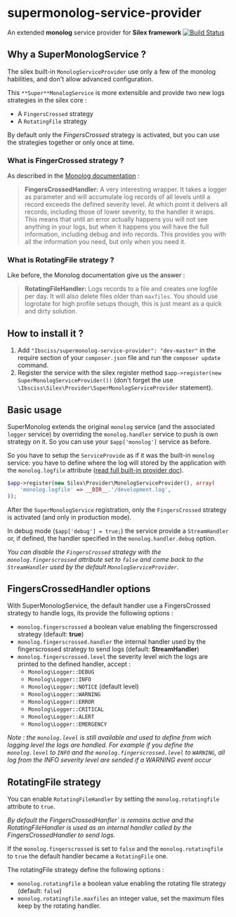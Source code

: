 supermonolog-service-provider
=============================

An extended **monolog** service provider for **Silex framework** [![Build Status](https://travis-ci.org/Ibsciss/supermonolog-service-provider.png?branch=master)](https://travis-ci.org/Ibsciss/supermonolog-service-provider)

## Why a **Super**MonologService ?

The silex built-in `MonologServiceProvider` use only a few of the monolog habilities, and don't allow advanced configuration.

This `**Super**MonologService` is more extensible and provide two new logs strategies in the silex core :

* A `FingersCrossed` strategy
* A `RotatingFile` strategy

By default only the *FingersCrossed* strategy is activated, but you can use the strategies together or only once at time.

### What is FingerCrossed strategy ?

As described in the [Monolog documentation](https://github.com/Seldaek/monolog) :

> **FingersCrossedHandler:** A very interesting wrapper. It takes a logger as parameter and will accumulate log records of all levels until a record exceeds the defined severity level. At which point it delivers all records, including those of lower severity, to the handler it wraps. This means that until an error actually happens you will not see anything in your logs, but when it happens you will have the full information, including debug and info records. This provides you with all the information you need, but only when you need it.

### What is RotatingFile strategy ?

Like before, the Monolog documentation give us the answer :

> **RotatingFileHandler:** Logs records to a file and creates one logfile per day. It will also delete files older than `maxfiles`. You should use logrotate for high profile setups though, this is just meant as a quick and dirty solution.

## How to install it ?

1. Add `"Ibsciss/supermonolog-service-provider": "dev-master"` in the require section of your `composer.json` file and run the `composer update` command.
2. Register the service with the silex register method `$app->register(new SuperMonologServiceProvider())` (don't forget the use `\Ibsciss\Silex\Provider\SuperMonologServiceProvider` statement).

## Basic usage

SuperMonolog extends the original `monolog` service (and the associated `logger` service) by overriding the `monolog.handler` service to push is own strategy on it. So you can use your `$app['monolog']` service as before.

So you have to setup the `ServiceProvide` as if it was the built-in `monolog` service: you have to define where the log will stored by the application with the `monolog.logfile` attribute ([read full built-in provider doc](http://silex.sensiolabs.org/doc/providers/monolog.html)).

```php
$app->register(new Silex\Provider\MonologServiceProvider(), array(
    'monolog.logfile' => __DIR__.'/development.log',
));
```

After the `SuperMonologService` registration, only the `FingersCrossed` strategy is activated (and only in production mode).

In debug mode (`$app['debug'] = true;`) the service provide a `StreamHandler` or, if defined, the handler specified in the `monolog.handler.debug` option.

*You can disable the `FingersCrossed` strategy with the `monolog.fingerscrossed` attribute set to `false` and come back to the `StreamHandler` used by the default `MonologServiceProvider`.*

## FingersCrossedHandler options

With SuperMonologService, the default handler use a FingersCrossed strategy to handle logs, its provide the following options :

* `monolog.fingerscrossed` a boolean value enabling the fingerscrossed strategy (default: **true**)
* `monolog.fingerscrossed.handler` the internal handler used by the fingerscrossed strategy to send logs (default: **StreamHandler**)
* `monolog.fingerscrossed.level` the severity level wich the logs are printed to the defined handler, accept :
    * `Monolog\Logger::DEBUG`
    * `Monolog\Logger::INFO`
    * `Monolog\Logger::NOTICE` (default level)
    * `Monolog\Logger::WARNING`
    * `Monolog\Logger::ERROR`
    * `Monolog\Logger::CRITICAL`
    * `Monolog\Logger::ALERT`
    * `Monolog\Logger::EMERGENCY`

*Note : the `monolog.level` is still available and used to define from wich logging level the logs are handled. For example if you define the `monolog.level` to `INFO` and the `monolog.fingerscrossed.level` to `WARNING`, all log from the INFO severity level are sended if a WARNING event occur*

## RotatingFile strategy

You can enable `RotatingFileHandler` by setting the `monolog.rotatingfile` attribute to `true`.

*By default the FingersCrossedHanfler` is remains active and the RotatingFileHandler is used as an internal handler called by the FingersCrossedHandler to send logs.*

If the `monolog.fingerscrossed` is set to `false` and the `monolog.rotatingfile` to `true` the default handler became a `RotatingFile` one.

The rotatingFile strategy define the following options :

* `monolog.rotatingfile` a boolean value enabling the rotating file strategy (default: `false`)
* `monolog.rotatingfile.maxfiles` an integer value, set the maximum files keep by the rotating handler.
